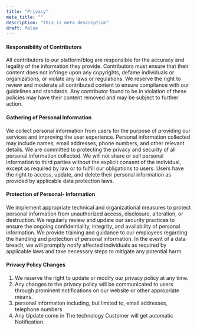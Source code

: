 ```yaml
---
title: "Privacy"
meta_title: ""
description: "this is meta description"
draft: false
---
```


#### Responsibility of Contributors
All contributors to our platform/blog are responsible for the accuracy and legality of the information they provide.
Contributors must ensure that their content does not infringe upon any copyrights, defame individuals or organizations, or violate any laws or regulations.
We reserve the right to review and moderate all contributed content to ensure compliance with our guidelines and standards.
Any contributor found to be in violation of these policies may have their content removed and may be subject to further action.


#### Gathering of Personal Information

We collect personal information from users for the purpose of providing our services and improving the user experience.
Personal information collected may include names, email addresses, phone numbers, and other relevant details.
We are committed to protecting the privacy and security of all personal information collected.
We will not share or sell personal information to third parties without the explicit consent of the individual, except as required by law or to fulfill our obligations to users.
Users have the right to access, update, and delete their personal information as provided by applicable data protection laws.

#### Protection of Personal- Information

We implement appropriate technical and organizational measures to protect personal information from unauthorized access, disclosure, alteration, or destruction.
We regularly review and update our security practices to ensure the ongoing confidentiality, integrity, and availability of personal information.
We provide training and guidance to our employees regarding the handling and protection of personal information.
In the event of a data breach, we will promptly notify affected individuals as required by applicable laws and take necessary steps to mitigate any potential harm.

#### Privacy Policy Changes

1. We reserve the right to update or modify our privacy policy at any time.
2. Any changes to the privacy policy will be communicated to users through prominent notifications on our website or other appropriate means.
3. personal information including, but limited to, email addresses, telephone numbers
4. Any Update come in The technology Customer will get automatic Notification.


